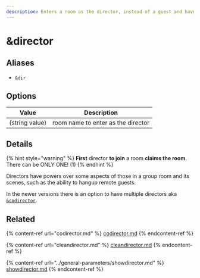 ```yaml
---
description: Enters a room as the director, instead of a guest and have full control
---
```


# \&director

## Aliases

* `&dir`

## Options

| Value          | Description                        |
| -------------- | ---------------------------------- |
| (string value) | room name to enter as the director |

## Details

{% hint style="warning" %}
**First** director **to join** a room **claims the room**. There can be ONLY ONE! (1)
{% endhint %}

Directors have powers over some aspects of those in a group room and its scenes, such as the ability to hangup remote guests.

In the newer versions there is an option to have multiple directors aka [`&codirector`](codirector.md).

## Related

{% content-ref url="codirector.md" %}
[codirector.md](codirector.md)
{% endcontent-ref %}

{% content-ref url="cleandirector.md" %}
[cleandirector.md](cleandirector.md)
{% endcontent-ref %}

{% content-ref url="../general-parameters/showdirector.md" %}
[showdirector.md](../general-parameters/showdirector.md)
{% endcontent-ref %}
